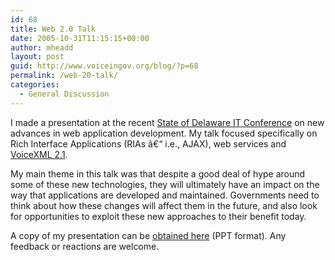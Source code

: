 ```yaml
---
id: 68
title: Web 2.0 Talk
date: 2005-10-31T11:15:15+00:00
author: mheadd
layout: post
guid: http://www.voiceingov.org/blog/?p=68
permalink: /web-20-talk/
categories:
  - General Discussion
---
```

I made a presentation at the recent  [State of Delaware IT Conference](http://deitconference.state.de.us/DTC/DTCRegister.nsf/?open) on new advances in web application development. My talk focused specifically on Rich Interface Applications (RIAs â€“ i.e., AJAX), web services and [VoiceXML 2.1](http://www.w3.org/TR/2004/WD-voicexml21-20040323/).

My main theme in this talk was that despite a good deal of hype around some of these new technologies, they will ultimately have an impact on the way that applications are developed and maintained. Governments need to think about how these changes will affect them in the future, and also look for opportunities to exploit these new approaches to their benefit today.

A copy of my presentation can be [obtained here](http://deitconference.state.de.us/DTC/DTCRegister.nsf/f2f224ee493cecc685256e4e0058c1d9/5524eb81041dedad852570a00042baa8/$FILE/Web%20Application%20Development.ppt) (PPT format). Any feedback or reactions are welcome.